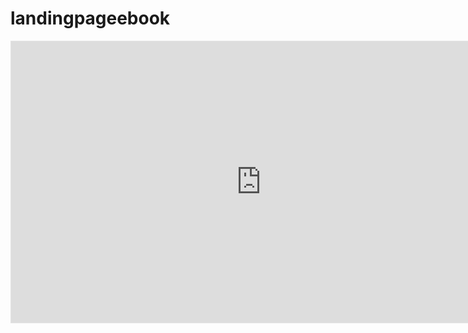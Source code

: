 # landingpageebook

<iframe style="border: 1px solid rgba(0, 0, 0, 0.1);" width="800" height="450" src="https://www.figma.com/embed?embed_host=share&url=https%3A%2F%2Fwww.figma.com%2Fproto%2FKuWhJNWohjBysLLdy5ZJ5M%2FUntitled%3Fnode-id%3D2%253A2%26scaling%3Dscale-down%26page-id%3D0%253A1" allowfullscreen></iframe>

